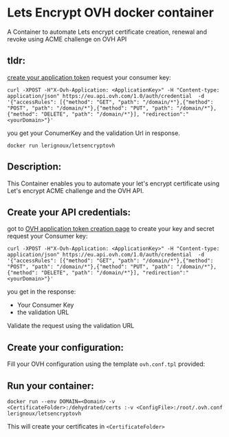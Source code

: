 # Lets Encrypt OVH docker container

A Container to automate Lets encrypt certificate creation, renewal and revoke using ACME challenge on OVH API


## tldr:
[create your application token](https://eu.api.ovh.com/createApp/)
request your consumer key:
```
curl -XPOST -H"X-Ovh-Application: <ApplicationKey>" -H "Content-type: application/json" https://eu.api.ovh.com/1.0/auth/credential  -d '{"accessRules": [{"method": "GET", "path": "/domain/*"},{"method": "POST", "path": "/domain/*"},{"method": "PUT", "path": "/domain/*"},{"method": "DELETE", "path": "/domain/*"}], "redirection":"<yourDomain>"}'
```
you get your ConumerKey and the validation Url in response.
```
docker run lerignoux/letsencryptovh
```


## Description:
This Container enables you to automate your let's encrypt certificate using Let's encrypt ACME challenge and the OVH API.

## Create your API credentials:
got to [OVH application token creation page](https://eu.api.ovh.com/createApp/) to create your key and secret
request your Consumer key:
```
curl -XPOST -H"X-Ovh-Application: <ApplicationKey>" -H "Content-type: application/json" https://eu.api.ovh.com/1.0/auth/credential  -d '{"accessRules": [{"method": "GET", "path": "/domain/*"},{"method": "POST", "path": "/domain/*"},{"method": "PUT", "path": "/domain/*"},{"method": "DELETE", "path": "/domain/*"}], "redirection":"<yourDomain>"}'
```
you get in the response:
- Your Consumer Key <ConsumerKey>
- the validation URL

Validate the request using the validation URL


## Create your configuration:
Fill your OVH configuration <ConfigFile> using the template `ovh.conf.tpl` provided:


## Run your container:
```
docker run --env DOMAIN=<Domain> -v <CertificateFolder>:/dehydrated/certs :-v <ConfigFile>:/root/.ovh.conf lerignoux/letsencryptovh
```

This will create your certificates in `<CertificateFolder>`
